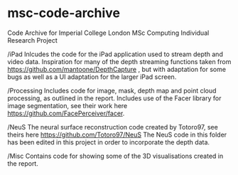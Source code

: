 # msc-code-archive
Code Archive for Imperial College London MSc Computing Individual Research Project

/iPad
Inlcudes the code for the iPad application used to stream depth and video data. Inspiration for many of the depth streaming functions taken from https://github.com/mantoone/DepthCapture , but with adaptation for some bugs as well as a UI adaptation for the larger iPad screen.

/Processing
Includes code for image, mask, depth map and point cloud processing, as outlined in the report. Includes use of the Facer library for image segmentation, see their work here https://github.com/FacePerceiver/facer.

/NeuS
The neural surface reconstruction code created by Totoro97, see theirs here https://github.com/Totoro97/NeuS 
The NeuS code in this folder has been edited in this project in order to incorporate the depth data.

/Misc
Contains code for showing some of the 3D visualisations created in the report.
